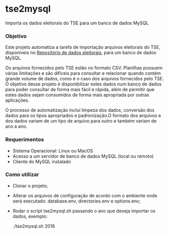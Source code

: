 # tse2mysql
Importa os dados eleitorais do TSE para um banco de dados MySQL

### Objetivo

Este projeto automatiza a tarefa de importação arquivos eleitorais do TSE, disponíveis no [Repositório de dados eleitorais](http://www.tse.jus.br/eleicoes/estatisticas/repositorio-de-dados-eleitorais/), para um banco de dados MySQL.

Os arquivos fornecidos pelo TSE estão no formato CSV. Planilhas possuem várias limitações e são difíceis para consultar e relacionar quando contém grande volume de dados, como é o caso dos arquivos fornecidos pelo TSE. O objetivo desse projeto é disponibilizar estes dados num banco de dados para poder consultar de forma mais fácil e rápida, além de permitir que estes dados sejam consumidos de forma mais apropriada por outras aplicações.

O processo de automatização incluí limpeza dos dados, conversão dos dados para os tipos apropriados e padronização.O formato dos arquivos e dos dados variam de um tipo de arquivo para outro e também variam de ano a ano.

### Requerimentos

* Sistema Operacional: Linux ou MacOS
* Acesso a um servidor de banco de dados MySQL (local ou remoto)
* Cliente do MySQL instalado

### Como utilizar

* Clonar o projeto;
* Alterar os arquivos de configuração de acordo com o ambiente onde será executado: database.env, directories.env e options.env;
* Rodar o script tse2mysql.sh passando o ano que deseja importar os dados, exemplo:

    ./tse2mysql.sh 2016
